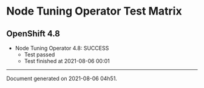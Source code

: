 
Node Tuning Operator Test Matrix
================================

OpenShift 4.8
-------------


* Node Tuning Operator 4.8: SUCCESS
  - Test passed
  - Test finished at 2021-08-06 00:01


---
Document generated on 2021-08-06 04h51.
